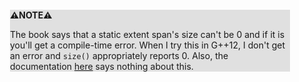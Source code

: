 <div style="margin:2em; background-color: #e0e0e0;">

<strong>⚠️NOTE️️️⚠️</strong>

The book says that a static extent span's size can't be 0 and if it is you'll get a compile-time error. When I try this in G++12, I don't get an error and `size()` appropriately reports 0. Also, the documentation [here](https://en.cppreference.com/w/cpp/container/span) says nothing about this.
</div>

